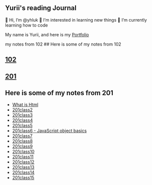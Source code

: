 ## Yurii's reading Journal

👋 Hi, I’m @yhluk
👀 I’m interested in learning new things
🌱 I’m currently learning how to code

My name is Yurii, and here is my [Portfolio](https://github.com/yhluk)

my notes from 102 ## Here is some of my notes from 102
## [102](102)

## [201](201)
## Here is some of my notes from 201
- [What is Html](201/class1.md)
- [201class2](201/class2.md)
- [201class3](201/class3.md)
- [201class4](201/class4.md)
- [201class5](201/class5.md)
- [201class6 - JavaScript object basics](201/class6.md)
- [201class7](201/class7.md)
- [201class8](201/class8.md)
- [201class9](201/class9.md)
- [201class10](201/class10.md)
- [201class11](201/class11.md)
- [201class12](201/class12.md)
- [201class13](201/class13.md)
- [201class14](201/class14.md)
- [201class15](201/class15.md)
